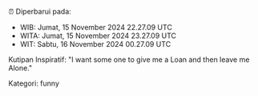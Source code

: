 ⏰ Diperbarui pada:
- WIB: Jumat, 15 November 2024 22.27.09 UTC
- WITA: Jumat, 15 November 2024 23.27.09 UTC
- WIT: Sabtu, 16 November 2024 00.27.09 UTC

Kutipan Inspiratif:
"I want some one to give me a Loan and then leave me Alone."


Kategori: funny

